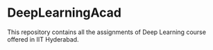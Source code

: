 # DeepLearningAcad
This repository contains all the assignments of Deep Learning course offered in IIT Hyderabad.
